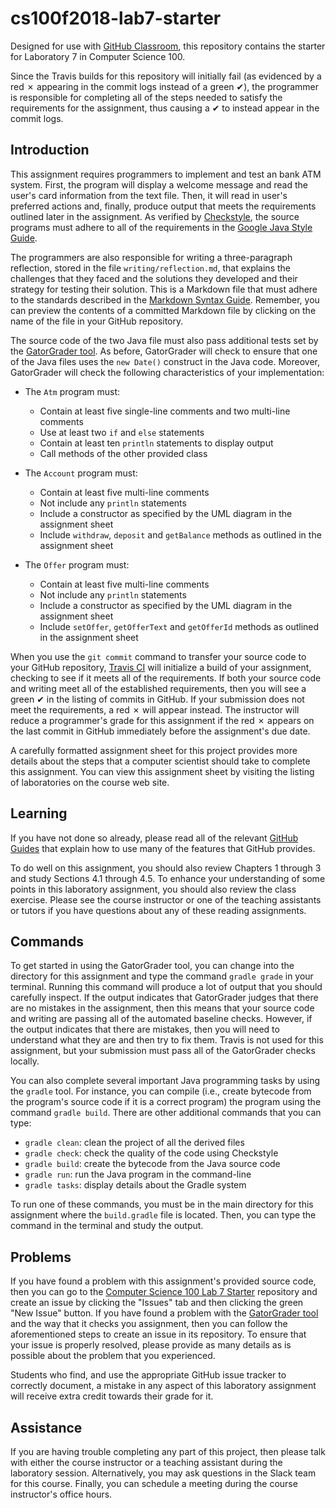 
# cs100f2018-lab7-starter

Designed for use with [GitHub Classroom](https://classroom.github.com/), this
repository contains the starter for Laboratory 7 in Computer Science 100.

 Since the Travis builds for this repository will initially fail (as evidenced by
 a red &#x2717; appearing in the commit logs instead of a green &#x2714;), the
 programmer is responsible for completing all of the steps needed to satisfy the
 requirements for the assignment, thus causing a &#x2714; to instead appear in
 the commit logs.


## Introduction

This assignment requires programmers to implement and test an bank ATM system.
First, the program will display a welcome message and read the user's card information
from the text file. Then, it will read in user's preferred actions and, finally, produce output
that meets the requirements outlined later in the assignment. As verified by
[Checkstyle](https://github.com/checkstyle/checkstyle), the source programs
must adhere to all of the requirements in the [Google
Java Style Guide](https://google.github.io/styleguide/javaguide.html).

The programmers are also responsible for writing a three-paragraph reflection,
stored in the file `writing/reflection.md`, that explains the challenges that
they faced and the solutions they developed and their strategy for testing their
solution. This is a Markdown file that must adhere to the standards
described in the [Markdown Syntax
Guide](https://guides.github.com/features/mastering-markdown/). Remember, you
can preview the contents of a committed Markdown file by clicking on the name of
the file in your GitHub repository.

The source code of the two Java file must also pass additional tests set by the
[GatorGrader tool](https://github.com/GatorEducator/gatorgrader). As before,
GatorGrader will check to ensure that one of the Java files uses the `new
Date()` construct in the Java code. Moreover, GatorGrader will check the
following characteristics of your implementation:

* The `Atm` program must:
  * Contain at least five single-line comments and two multi-line comments
  * Use at least two `if` and `else` statements
  * Contain at least ten `println` statements to display output
  * Call methods of the other provided class

* The `Account` program must:
  * Contain at least five multi-line comments
  * Not include any `println` statements
  * Include a constructor as specified by the UML diagram in the assignment sheet
  * Include `withdraw`, `deposit` and `getBalance` methods as outlined in the assignment sheet

* The `Offer` program must:
  * Contain at least five multi-line comments
  * Not include any `println` statements
  * Include a constructor as specified by the UML diagram in the assignment sheet
  * Include `setOffer`, `getOfferText` and `getOfferId` methods as outlined in the assignment sheet

When you use the `git commit` command to transfer your source code to your
GitHub repository, [Travis CI](https://travis-ci.com/) will initialize a build
of your assignment, checking to see if it meets all of the requirements. If both
your source code and writing meet all of the established requirements, then you
will see a green &#x2714; in the listing of commits in GitHub. If your
submission does not meet the requirements, a red &#x2717; will appear instead.
The instructor will reduce a programmer's grade for this assignment if the red
&#x2717; appears on the last commit in GitHub immediately before the
assignment's due date.

A carefully formatted assignment sheet for this project provides more details
about the steps that a computer scientist should take to complete this
assignment. You can view this assignment sheet by visiting the listing of
laboratories on the course web site.

## Learning

If you have not done so already, please read all of the relevant [GitHub
Guides](https://guides.github.com/) that explain how to use many of the features
that GitHub provides.

To do well on this assignment, you should also review Chapters 1 through 3 and study
Sections 4.1 through 4.5. To enhance your understanding of some points in this
laboratory assignment, you should also review the class exercise. Please see
the course instructor or one of the teaching assistants or tutors if you have
questions about any of these reading assignments.

## Commands

To get started in using the GatorGrader tool, you can change into the directory
for this assignment and type the command `gradle grade` in your terminal.
Running this command will produce a lot of output that you should carefully
inspect. If the output indicates that GatorGrader judges that there are no
mistakes in the assignment, then this means that your source code and writing
are passing all of the automated baseline checks. However, if the output
indicates that there are mistakes, then you will need to understand what they
are and then try to fix them. Travis is not used for this assignment, but
your submission must pass all of the GatorGrader checks locally.

You can also complete several important Java programming tasks by using the
`gradle` tool. For instance, you can compile (i.e., create bytecode from the
program's source code if it is a correct program) the program using the command
`gradle build`. There are other additional commands that you can type:

- `gradle clean`: clean the project of all the derived files
- `gradle check`: check the quality of the code using Checkstyle
- `gradle build`: create the bytecode from the Java source code
- `gradle run`: run the Java program in the command-line
- `gradle tasks`: display details about the Gradle system

To run one of these commands, you must be in the main  directory
for this assignment where the `build.gradle` file is located. Then, you can type
the command in the terminal and study the output.

## Problems

If you have found a problem with this assignment's provided source code, then
you can go to the [Computer Science 100 Lab 7
Starter](https://github.com/Allegheny-Computer-Science-100-01-F2018/cs100f2018-lab7-starter)
repository and create an issue by clicking the "Issues" tab and then clicking
the green "New Issue" button. If you have found a problem with the [GatorGrader tool](https://github.com/GatorEducator/gatorgrader) and the way that it checks you
assignment, then you can follow the aforementioned steps to create an issue in
its repository. To ensure that your issue is properly resolved, please provide
as many details as is possible about the problem that you experienced.

Students who find, and use the appropriate GitHub issue tracker to correctly
document, a mistake in any aspect of this laboratory assignment will receive
 extra credit towards their grade for it.

## Assistance

If you are having trouble completing any part of this project, then please talk
with either the course instructor or a teaching assistant during the laboratory
session. Alternatively, you may ask questions in the Slack team for this
course. Finally, you can schedule a meeting during the course instructor's
office hours.
